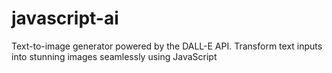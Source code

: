 # javascript-ai
Text-to-image generator powered by the DALL-E API. Transform text inputs into stunning images seamlessly using JavaScript

